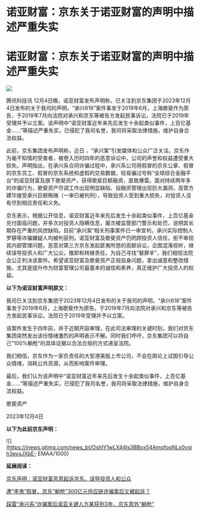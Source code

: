 # 诺亚财富：京东关于诺亚财富的声明中描述严重失实

# 诺亚财富：京东关于诺亚财富的声明中描述严重失实

![](https://inews.gtimg.com/news_bt/Oy33dpnwnDP1Fq54UmVrv_ISiCjLANCR9K6Ig5-5RtwEEAA/1000)

腾讯科技讯
12月4日晚，诺亚财富发布声明称，已关注到京东集团于2023年12月4日发布的关于我司的声明，“承兴618”案件事发于2019年6月，上海歌斐作为原告，于2019年7月向法院对承兴和京东等被告方发起民事诉讼，法院已于2019年受理并予以立案。该声明中“诺亚财富近年来先后发生十余起类似事件，上百亿基金......”等描述严重失实，已侵犯了我司名誉，我司将采取法律措施，维护自身合法权益。

此前，京东集团发布声明称，近日
，“承兴案”引发媒体和公众广泛关注。京东作为毫不知情的受害者，被卷入历时四年的恶意诉讼中，公司的声誉和权益遭受重大损失。声明指出，在承兴系合同诈骗过程中，承兴系公司用假冒的京东公章、假冒的京东员工、假冒的京东系统和虚假的交易数据，轻易骗过号称“全球综合金融平台”的诺亚财富及旗下歌斐资产，获得歌斐巨额融资，直致爆雷。面对持续两年多的诈骗行为，歌斐资产尽调工作出现明显缺陷、投融资管理出现巨大漏洞，高管方建华接受承兴巨额贿赂（一审已被判刑），导致投资人受到重大损失，对投资人没有尽到相应责任和义务。

京东表示，根据公开信息，诺亚财富近年来先后发生十余起类似事件，上百亿基金兑付面临问题，并多次对投资人隐瞒信息，屡次被监管部门警示和处罚，说明其长期存在严重的风控缺陷。目前“承兴案”相关刑事案件已一审宣判，承兴实际控制人罗静等诈骗嫌疑人均被判获刑。诺亚财富及歌斐资产仍罔顾投资人信任，拒不审视其内部管理问题，恶意对第三方京东发起匪夷所思的高额诉讼，企图混淆视听，继续误导投资人和广大公众，推卸和转嫁责任，为自己寻找“替罪羊”，我们相信法院会公正判决该案件。希望诺亚财富及歌斐资产正视自身问题，拿出诚意和整改措施，尤其是提升作为财富管理公司最基本的诚信和素养，真正维护广大投资人的权益。

**以下为诺亚财富声明原文：**

我司已关注到京东集团于2023年12月4日发布的关于我司的声明，“承兴618”案件事发于2019年6月，上海歌斐作为原告，于2019年7月向法院对承兴和京东等被告方发起民事诉讼，法院已于2019年受理并予以立案。

该案件发生于四年前，并于近期开庭审理，在此司法审理的关键时刻，我们对京东集团突然发出该份情绪激烈的声明表示不解。同时我们呼吁，京东集团可以将自己“100%躺枪”的具体证据以合法合规的方式递呈法院。

我们相信，京东作为一家负责任的大型港美股上市公司，不会在舆论上试图引导公众情绪，消耗公共资源，从而影响案件审理。

最后，我们认为该声明中“诺亚财富近年来先后发生十余起类似事件，上百亿基金......”等描述严重失实，已侵犯了我司名誉，我司将采取法律措施，维护自身合法权益。

歌斐资产

2023年12月4日

**以下为此前京东声明：**

![](https://inews.gtimg.com/news_bt/OshlY1wLX44Is3BBox54AmqfoqNLs0vqih3evsJXbE-
EMAA/1000)

**延展阅读：**

[京东声明：诺亚财富恶意起诉京东、误导投资人和公众](https://news.qq.com/rain/a/20231204A045LE00)

[遭“李鬼”假冒，京东“躺枪”300亿元供应链诈骗案后又被起诉？
](https://news.qq.com/rain/a/20231124A07UCT00)

[踩雷“承兴系”诈骗案后诺亚关键人方某获刑3年，京东意外“躺枪”
](https://news.qq.com/rain/a/20231127A0943F00)

